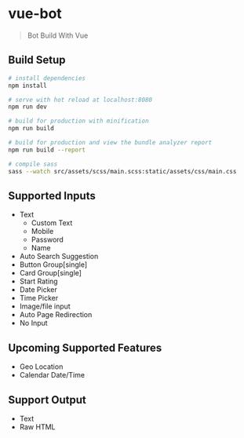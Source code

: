 # vue-bot

> Bot Build With Vue

## Build Setup

``` bash
# install dependencies
npm install

# serve with hot reload at localhost:8080
npm run dev

# build for production with minification
npm run build

# build for production and view the bundle analyzer report
npm run build --report

# compile sass
sass --watch src/assets/scss/main.scss:static/assets/css/main.css
```

Supported Inputs
-----------------------
* Text 
  - Custom Text
  - Mobile
  - Password
  - Name
* Auto Search Suggestion
* Button Group[single]
* Card Group[single]
* Start Rating
* Date Picker
* Time Picker
* Image/file input
* Auto Page Redirection
* No Input

Upcoming Supported Features
---------------------------
* Geo Location
* Calendar Date/Time


Support Output
----------------
* Text
* Raw HTML
